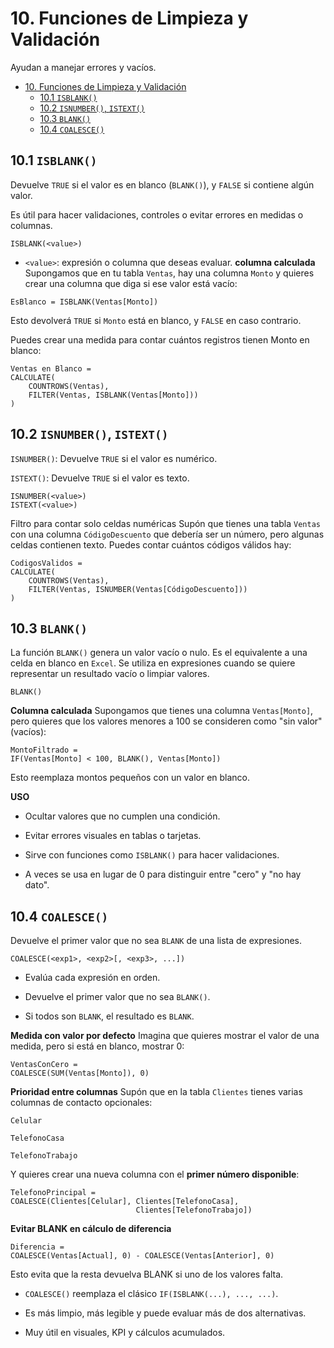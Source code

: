 # 10. Funciones de Limpieza y Validación
Ayudan a manejar errores y vacíos.
- [10. Funciones de Limpieza y Validación](#10-funciones-de-limpieza-y-validación)
  - [10.1 `ISBLANK()`](#101-isblank)
  - [10.2 `ISNUMBER()`, `ISTEXT()`](#102-isnumber-istext)
  - [10.3 `BLANK()`](#103-blank)
  - [10.4 `COALESCE()`](#104-coalesce)
## 10.1 `ISBLANK()`
Devuelve ``TRUE`` si el valor es en blanco (``BLANK()``), y ``FALSE`` si contiene algún valor.

Es útil para hacer validaciones, controles o evitar errores en medidas o columnas.
```dax
ISBLANK(<value>)
```
- ``<value>``: expresión o columna que deseas evaluar.
**columna calculada**
Supongamos que en tu tabla ``Ventas``, hay una columna ``Monto`` y quieres crear una columna que diga si ese valor está vacío:
```dax
EsBlanco = ISBLANK(Ventas[Monto])
```
Esto devolverá ``TRUE`` si ``Monto`` está en blanco, y ``FALSE`` en caso contrario.

Puedes crear una medida para contar cuántos registros tienen Monto en blanco:
```dax
Ventas en Blanco = 
CALCULATE(
    COUNTROWS(Ventas),
    FILTER(Ventas, ISBLANK(Ventas[Monto]))
)
```
## 10.2 `ISNUMBER()`, `ISTEXT()`
``ISNUMBER()``: Devuelve ``TRUE`` si el valor es numérico.

``ISTEXT()``: Devuelve ``TRUE`` si el valor es texto.
```dax
ISNUMBER(<value>)
ISTEXT(<value>)
```

Filtro para contar solo celdas numéricas
Supón que tienes una tabla ``Ventas`` con una columna ``CódigoDescuento`` que debería ser un número, pero algunas celdas contienen texto. Puedes contar cuántos códigos válidos hay:
```dax
CodigosValidos = 
CALCULATE(
    COUNTROWS(Ventas),
    FILTER(Ventas, ISNUMBER(Ventas[CódigoDescuento]))
)
``` 
## 10.3 `BLANK()`
La función ``BLANK()`` genera un valor vacío o nulo. Es el equivalente a una celda en blanco en ``Excel``.
Se utiliza en expresiones cuando se quiere representar un resultado vacío o limpiar valores.
```dax
BLANK()
```
**Columna calculada**
Supongamos que tienes una columna ``Ventas[Monto]``, pero quieres que los valores menores a 100 se consideren como "sin valor" (vacíos):
```dax
MontoFiltrado = 
IF(Ventas[Monto] < 100, BLANK(), Ventas[Monto])
```
Esto reemplaza montos pequeños con un valor en blanco.

**USO**
- Ocultar valores que no cumplen una condición.

- Evitar errores visuales en tablas o tarjetas.

- Sirve con funciones como ``ISBLANK()`` para hacer validaciones.

- A veces se usa en lugar de 0 para distinguir entre "cero" y "no hay dato".
## 10.4 `COALESCE()`
Devuelve el primer valor que no sea ``BLANK`` de una lista de expresiones.
```dax
COALESCE(<exp1>, <exp2>[, <exp3>, ...])
```
- Evalúa cada expresión en orden.

- Devuelve el primer valor que no sea ``BLANK()``.

- Si todos son ``BLANK``, el resultado es ``BLANK``.

**Medida con valor por defecto**
Imagina que quieres mostrar el valor de una medida, pero si está en blanco, mostrar 0:
```dax
VentasConCero = 
COALESCE(SUM(Ventas[Monto]), 0)
```
**Prioridad entre columnas**
Supón que en la tabla ``Clientes`` tienes varias columnas de contacto opcionales:

``Celular``

``TelefonoCasa``

``TelefonoTrabajo``

Y quieres crear una nueva columna con el **primer número disponible**:

```dax
TelefonoPrincipal = 
COALESCE(Clientes[Celular], Clientes[TelefonoCasa], 
                            Clientes[TelefonoTrabajo])
```
**Evitar BLANK en cálculo de diferencia**
```dax
Diferencia = 
COALESCE(Ventas[Actual], 0) - COALESCE(Ventas[Anterior], 0)
```
Esto evita que la resta devuelva BLANK si uno de los valores falta.

- ``COALESCE()`` reemplaza el clásico ``IF(ISBLANK(...), ..., ...)``.
- Es más limpio, más legible y puede evaluar más de dos alternativas.

- Muy útil en visuales, KPI y cálculos acumulados.